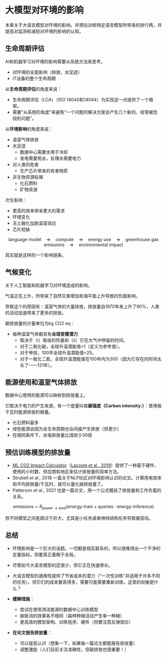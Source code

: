 # 大模型对环境的影响

本章关于大语言模型对环境的影响，并预估训练特定语言模型所带来的排行两，并提高对监测和减轻对环境的影响的认知。

## 生命周期评估

AI和机器学习对环境的影响需要从系统方法来思考。

- 对环境的全面影响（排放、水足迹）
- IT设备的整个生命周期

从**生命周期评估**的角度来说：
- 生命周期评估（LCA）（ISO 14040和14044）为实现这一点提供了一个框架。
- 需要“从系统的角度”来避免“一个问题的解决方案会产生几个新的、经常被忽视的问题”。


从**环境影响**的角度来说：
- 温室气体排放
- 水足迹
  - 数据中心需要水用于冷却
  - 发电需要用水，处理水需要电力
- 对人类的危害
  - 生产芯片带来的有害物质
- 非生物资源枯竭
  - 化石燃料
  - 矿物资源

次生影响：
- 更高的效率带来更大的需求
- 环境变化
- 冻土融化加剧温室效应
- 芯片短缺

$$
\text{language model} \quad\Rightarrow\quad \text{compute} \quad\Rightarrow\quad \text{energy use} \quad\Rightarrow\quad \text{greenhouse gas emissions} \quad\Rightarrow\quad \text{environmental impact}
$$

其实就是这样的一个影响链条。

## 气候变化

关于人工智能和机器学习对环境造成的影响。

气温正在上升，所带来了自然灾害增加和海平面上升导致的负面影响。

导致这个的原因有：温室气体的大量排放，排放量自1970年来上升了90%，人类的活动加速带来了更多的排放。

碳排放量的计量单位为kg CO2 eq：
- 每种温室气体都具有**全球变暖潜力**
    - 取决于（i）吸收的热量和（ii）它在大气中停留的时间。
    - 对于二氧化碳，全球升温潜能值=1（定义为参考值）。
    - 对于甲烷，100年全球升温潜能值=25。
    - 对于一氧化二氮，全球升温潜能值在100年内为300（因为它存在的时间太长了——121年）。

## 能源使用和温室气体排放

数据中心使用的能源可以映射到排放量上。

它取决于电力的产生来源，有一个度量叫做**碳强度（Carbon intensity:）**：使用每千瓦时能源排放的碳量。

- 化石燃料最多
- 绿色能源会因为全生命周期也会间接产生排放（但更少）
- 在相同条件下，水电排放量比煤炭少30倍

## 预估训练模型的排放量

- [ML CO2 Impact Calculator](https://mlco2.github.io/impact/)（[Lacoste et al., 2019]("https://arxiv.org/pdf/1910.09700.pdf)）提供了一种基于硬件、使用的小时数、供应商和地区来估计排放量的简单方法。
- Strubell et al., 2018 一篇关于NLP社区对环境影响认识的论文。计算用电效率和平均排放量/千瓦时，就可以量化碳排放量了。
- Patterson et al., 2021 也是一篇论文，用一个公式概括了排放量和工作负载的关系。

$$
\text{emissions} = R_{\text{power} \to \text{emit}} (\text{energy-train} + \text{queries} \cdot \text{energy-inference})
$$

但不同模型之间差距过于巨大，尤其是小任务或者神经结构任务导致被高估。

## 总结

- 环境影响是一个巨大的话题。一切都是相互联系的，所以很难得出一个干净的定量指标。但要真正着眼于全局。
- 尽管如今大语言模型的还很少，但它正在快速增长。
- 大语言模型的通用性提供了节省成本的潜力（“一次性训练”并适用于许多不同的任务）。但它们的成本要高得多，需要可能需要重新训练。这里的权衡是什么？

- **缓解措施**：
    - 尝试在使用清洁能源的数据中心训练模型
    - 碳抵消的效果各不相同（森林种植活动产生单一种植）
    - 更高效的模型架构、训练程序、硬件（但要注意反弹效应）

- **在论文报告排放量**：
    - 可以提高认识（想象一下，如果每一篇论文都能报告排放量）
    - 调整激励（人们目前关注准确性，但碳排放也很重要！）
